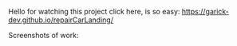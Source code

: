 Hello for watching this project click here, is so easy: https://garick-dev.github.io/repairCarLanding/

Screenshots of work:
